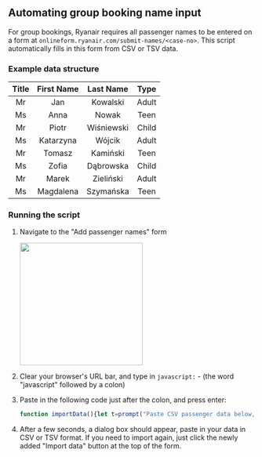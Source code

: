 ## Automating group booking name input
For group bookings, Ryanair requires all passenger names to be entered on a form at `onlineform.ryanair.com/submit-names/<case-no>`. This script automatically fills in this form from CSV or TSV data.

### Example data structure
| Title | First Name | Last Name  | Type         |
|:-----:|:----------:|:----------:|:------------:|
| Mr    | Jan        | Kowalski   | Adult        |
| Ms    | Anna       | Nowak      | Teen         |
| Mr    | Piotr      | Wiśniewski | Child        |
| Ms    | Katarzyna  | Wójcik     | Adult        |
| Mr    | Tomasz     | Kamiński   | Teen         |
| Ms    | Zofia      | Dąbrowska  | Child        |
| Mr    | Marek      | Zieliński  | Adult        |
| Ms    | Magdalena  | Szymańska  | Teen         |

### Running the script
1. Navigate to the "Add passenger names" form
   
   <img src=https://github.com/user-attachments/assets/95c70771-09c6-46ed-9527-a7ea70b14233 height=250px>

2. Clear your browser's URL bar, and type in `javascript:` - (the word "javascript" followed by a colon)
3. Paste in the following code just after the colon, and press enter:
   ```js
   function importData(){let t=prompt("Paste CSV passenger data below, without header.\n\nFormat:\nTitle, First name, Last name, Type");if(!t)return;let e=[],l=t.split("\n"),o="";if(l[0].includes(","))o=",";else if(l[0].includes("	"))o="	";else throw"Couldn't determine CSV delimeter. Ensure data is comma or tab separated";for(let n in l){let a=l[n],i=a.split(o).map(t=>t.trim()).filter(t=>t);if(4!=i.length)throw`Invalid CSV row ${Number(n)+1}: ${a}`;e.push(i)}let r=document.querySelectorAll(".datatable-container formly-group"),s=0;for(let u in r){let c=r[u];if(!(c instanceof HTMLElement))continue;let f=e[u];if(!f)break;let d=c.querySelectorAll("input, select");d[1].value=f[1],d[2].value=f[2];let p=f[3].toUpperCase(),b=!1;for(let m of d[3].options)if(p==m.value||m.text.toUpperCase().includes(p)){if(m.disabled||d[3].disabled&&m.value!=d[3].value)throw c.scrollIntoView(),`Type "${p}" is not available for slot ${Number(u)+1}`;m.selected=!0,b=!0;break}if(!b)throw c.scrollIntoView(),`Unknown type "${p}" for slot ${Number(u)+1}`;let w=f[0].toUpperCase(),h=!1;for(let _ of d[0].options)if(w==_.value||w==_.text.toUpperCase()){if(_.disabled)throw c.scrollIntoView(),`Title "${w}" is not available for slot ${Number(u)+1}`;_.selected=!0,h=!0;break}if(!h)throw c.scrollIntoView(),`Unknown title "${w}" for slot ${Number(u)+1}`;s+=1}alert(`Successfully imported ${s} of ${e.length} entries`)}const datatableContainer=document.querySelector(".datatable-container"),button=document.createElement("button");button.innerText="Import data",button.setAttribute("style","font-size:1em;margin:2em 0"),button.onclick=()=>{try{importData()}catch(t){alert(t)}},button.onclick(),datatableContainer.insertAdjacentElement("afterbegin",button);
   ```
4. After a few seconds, a dialog box should appear, paste in your data in CSV or TSV format. If you need to import again, just click the newly added "Import data" button at the top of the form.
